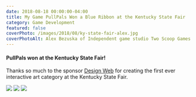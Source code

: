 ```yaml
---
date: 2018-08-18 00:00:00-04:00
title: My Game PullPals Won a Blue Ribbon at the Kentucky State Fair  
category: Game Development
featured: false
coverPhoto: /images/2018/08/ky-state-fair-alex.jpg
coverPhotoAlt: Alex Bezuska of Independent game studio Two Scoop Games standing in front of thier game PullPals, winner of the 1st prize blue ribbon at Kentucky State Fair 2018
---
```



#### PullPals won at the Kentucky State Fair!

Thanks so much to the sponsor [Design Web](https://designweblouisville.com/) for creating the first ever interactive art category at the Kentucky State Fair.

![](/images/2018/08/ky-state-fair-category.jpg)
![](/images/2018/08/ky-state-fair-winners.jpg)
![](/images/2018/08/ky-state-fair-pullpals-ribbon.png)
